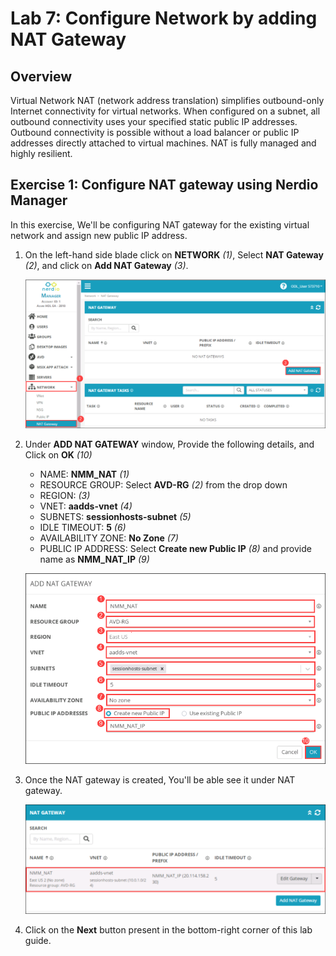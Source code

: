 # Lab 7: Configure Network by adding NAT Gateway

## Overview

Virtual Network NAT (network address translation) simplifies outbound-only Internet connectivity for virtual networks. When configured on a subnet, all outbound connectivity uses your specified static public IP addresses. Outbound connectivity is possible without a load balancer or public IP addresses directly attached to virtual machines. NAT is fully managed and highly resilient.

## Exercise 1: Configure NAT gateway using Nerdio Manager

In this exercise, We'll be configuring NAT gateway for the existing virtual network and assign new public IP address.
   
1. On the left-hand side blade click on **NETWORK** *(1)*, Select **NAT Gateway** *(2)*, and click on **Add NAT Gateway** *(3)*.

   ![](media/10s1.png)
   
1. Under **ADD NAT GATEWAY** window, Provide the following details, and Click on **OK** *(10)*

   - NAME: **NMM_NAT** *(1)*
   - RESOURCE GROUP: Select **AVD-RG** *(2)* from the drop down
   - REGION: **<inject key="Resource group Location" enableCopy="false" />** *(3)*
   - VNET: **aadds-vnet** *(4)*
   - SUBNETS: **sessionhosts-subnet** *(5)*
   - IDLE TIMEOUT: **5** *(6)*
   - AVAILABILITY ZONE: **No Zone** *(7)*
   - PUBLIC IP ADDRESS: Select **Create new Public IP** *(8)* and provide name as **NMM_NAT_IP** *(9)*

   ![](media/10s2.png)
   
1. Once the NAT gateway is created, You'll be able see it under NAT gateway.

   ![](media/10s3.png)

1. Click on the **Next** button present in the bottom-right corner of this lab guide.
